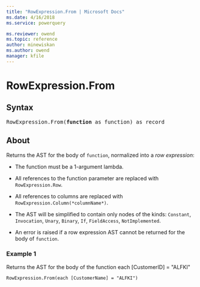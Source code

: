 ```yaml
---
title: "RowExpression.From | Microsoft Docs"
ms.date: 4/16/2018
ms.service: powerquery

ms.reviewer: owend
ms.topic: reference
author: minewiskan
ms.author: owend
manager: kfile
---
```

# RowExpression.From

## Syntax

<pre>
RowExpression.From(<b>function</b> as function) as record
</pre>  
  
## About  

Returns the AST for the body of `function`, normalized into a *row expression*:

* The function must be a 1-argument lambda.
* All references to the function parameter are replaced with `RowExpression.Row`.
* All references to columns are replaced with `RowExpression.Column(*columnName*)`. 
* The AST will be simplified to contain only nodes of the kinds: 
`Constant`,
`Invocation`,
`Unary`,
`Binary`,
`If`,
`FieldAccess`,
`NotImplemented`.

* An error is raised if a row expression AST cannot be returned for the body of `function`.
  
### Example 1  
Returns the AST for the body of the function each [CustomerID] = "ALFKI"  
  
```powerquery-m
RowExpression.From(each [CustomerName] = "ALFKI")  
```  
